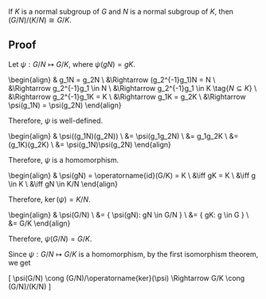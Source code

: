 If $K$ is a normal subgroup of $G$ and $N$ is a normal subgroup of $K$,
then $(G/N)/(K/N) \cong G/K$.

## Proof

Let $\psi: G/N \mapsto G/K$, where $\psi(gN) = gK$.

\begin{align}
& g_1N = g_2N
\\ &\Rightarrow (g_2^{-1}g_1)N = N
\\ &\Rightarrow g_2^{-1}g_1 \in N
\\ &\Rightarrow g_2^{-1}g_1 \in K \tag{$N \subseteq K$}
\\ &\Rightarrow g_2^{-1}g_1K = K
\\ &\Rightarrow g_1K = g_2K
\\ &\Rightarrow \psi(g_1N) = \psi(g_2N)
\end{align}

Therefore, $\psi$ is well-defined.

\begin{align}
& \psi((g_1N)(g_2N))
\\ &= \psi(g_1g_2N)
\\ &= g_1g_2K
\\ &= (g_1K)(g_2K)
\\ &= \psi(g_1N)\psi(g_2N)
\end{align}

Therefore, $\psi$ is a homomorphism.

\begin{align}
& \psi(gN) = \operatorname{id}(G/K) = K
\\ &\iff gK = K
\\ &\iff g \in K
\\ &\iff gN \in K/N
\end{align}

Therefore, $\operatorname{ker}(\psi) = K/N$.

\begin{align}
& \psi(G/N)
\\ &= \{ \psi(gN): gN \in G/N \}
\\ &= \{ gK: g \in G \}
\\ &= G/K
\end{align}

Therefore, $\psi(G/N) = G/K$.

Since $\psi: G/N \mapsto G/K$ is a homomorphism, by the first isomorphism theorem, we get

\[ \psi(G/N) \cong (G/N)/\operatorname{ker}(\psi) \Rightarrow G/K \cong (G/N)/(K/N) \]

